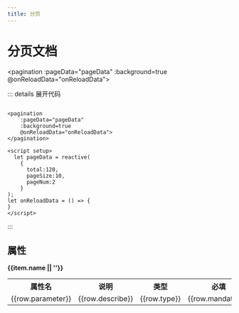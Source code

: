 ```yaml
---
title: 分页
---
```


<script setup>
import { reactive } from 'vue';

 const state1 = reactive({
    itemData: [ 
        {
            name: 'Props',
            data: [
                {
                    parameter: 'pageData',
                    describe: '分页数据',
                    type: 'Object',
                    default: '{}',
                    mandatory: false
                },
                {
                    parameter: 'paginationAlign',
                    describe: '显示分页的对齐方式',
                    type: 'String',
                    default: 'left',
                    mandatory: false
                },
                {
                    parameter: 'pageSizes',
                    describe: '显示分页数据多少条的选项',
                    type: 'Array',
                    default: '[10, 20, 30, 40]',
                    mandatory: false
                },
                {
                    parameter: 'size',
                    describe: '显示分页大小',
                    type: 'String',
                    default: 'default',
                    mandatory: false
                },
                {
                    parameter: 'layout',
                    describe: '显示分页样式',
                    type: 'String',
                    default: 'total, prev, pager, next, jumper',
                    mandatory: false
                },
                {
                    parameter: 'nextText',
                    describe: '显示下一页文本',
                    type: 'String',
                    default: '',
                    mandatory: false
                },
                {
                    parameter: 'nextIcon',
                    describe: '显示下一页图标',
                    type: 'String',
                    default: 'ArrowRight',
                    mandatory: false
                },
                {
                    parameter: 'prevText',
                    describe: '显示上一页文本',
                    type: 'String',
                    default: '',
                    mandatory: false
                },
                {
                    parameter: 'prevIcon',
                    describe: '显示上一页图标',
                    type: 'String',
                    default: 'ArrowLeft',
                    mandatory: false
                },
                {
                    parameter: 'background',
                    describe: '分页带背景',
                    type: 'Boolean',
                    default: 'false',
                    mandatory: false
                }
            ],

        },{
            name: 'PageData',
            data: [{
                    parameter: 'total',
                    describe: '总数目',
                    type: 'Number',
                    default: '0',
                    mandatory: false
                },{
                    parameter: 'pageNum',
                    describe: '页数',
                    type: 'Number',
                    default: '1',
                    mandatory: false
                },{
                    parameter: 'pageSize',
                    describe: '每页数',
                    type: 'Number',
                    default: '10',
                    mandatory: false
                },
            ]
        },{
            name: 'Event',
            data: [{
                    parameter: 'onReloadData',
                    describe: '分页页数变化，回调函数',
                    type: 'Function',
                    default: '',
                    mandatory: false
                }
            ]
        }
    ]
});
  let pageData = reactive(
    {
      total:120,
      pageSize:10,
      pageNum:2
    }
);
let onReloadData = () => {
}
</script>

# 分页文档

<pagination
    :pageData="pageData"
    :background=true
    @onReloadData="onReloadData">
</pagination>


::: details 展开代码
```vue { foldable }

<pagination
    :pageData="pageData"
    :background=true
    @onReloadData="onReloadData">
</pagination>

<script setup>
  let pageData = reactive(
    {
      total:120,
      pageSize:10,
      pageNum:2
    }
);
let onReloadData = () => {
}
</script>
```
:::


## 属性
<div v-for="item in state1.itemData">
<div style="font-weight: bold">{{item.name || ''}}</div>
    <table>
      <tr>
        <th style="width: 100px">属性名</th>
        <th style="width: 400px">说明</th>
        <th style="width: 40px">类型</th>
        <th style="width: 40px">必填</th>
        <th style="width: 88px">默认值</th>
      </tr>
      <tr v-for="row in item.data">
        <td>{{row.parameter}}</td>
        <td>{{row.describe}}</td>
        <td>{{row.type}}</td>
        <td>{{row.mandatory}}</td>
        <td>{{row.default}}</td>
      </tr>
    </table>
</div>
